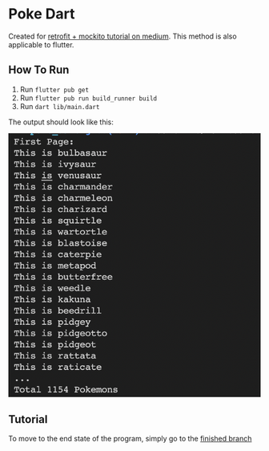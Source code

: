 # Poke Dart

Created for [retrofit + mockito tutorial on medium](https://medium.com/flutter-tips/flutter-mocking-a-retrofit-client-8c2262e6ae6e).
This method is also applicable to flutter.

## How To Run

1. Run `flutter pub get`
2. Run `flutter pub run build_runner build`
3. Run `dart lib/main.dart`

The output should look like this:

![Image Showing List Of Pokemons](images/main_run_sample.png "Run Sample")

## Tutorial

To move to the end state of the program, simply go to the [finished branch](https://github.com/margunwa123/poke_dart_retrofit_mockito/tree/finished)
